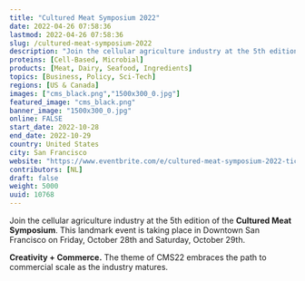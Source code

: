 ```yaml
---
title: "Cultured Meat Symposium 2022"
date: 2022-04-26 07:58:36
lastmod: 2022-04-26 07:58:36
slug: /cultured-meat-symposium-2022
description: "Join the cellular agriculture industry at the 5th edition of the Cultured Meat Symposium. This landmark event is taking place in Downtown San Francisco on Friday, October 28th and Saturday, October 29th.Creativity + Commerce. The theme of CMS22 embraces the path to commercial scale as the industry matures."
proteins: [Cell-Based, Microbial]
products: [Meat, Dairy, Seafood, Ingredients]
topics: [Business, Policy, Sci-Tech]
regions: [US & Canada]
images: ["cms_black.png","1500x300_0.jpg"]
featured_image: "cms_black.png"
banner_image: "1500x300_0.jpg"
online: FALSE
start_date: 2022-10-28
end_date: 2022-10-29
country: United States
city: San Francisco
website: "https://www.eventbrite.com/e/cultured-meat-symposium-2022-tickets-272444176867"
contributors: [NL]
draft: false
weight: 5000
uuid: 10768
---
```

<p>Join the cellular agriculture industry at the 5th edition of the <strong>Cultured Meat Symposium</strong>. This landmark event is taking place in Downtown San Francisco on Friday, October 28th and Saturday, October 29th.</p>
<p><strong>Creativity + Commerce.</strong> The theme of CMS22 embraces the path to commercial scale as the industry matures.</p>
